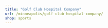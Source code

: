 ```yaml
---
title: "Golf Club Hospital Company"
url: /minneapolis/golf-club-hospital-company/
shop: sports
---
```

